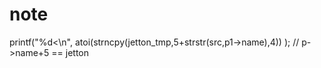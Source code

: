 # note


printf("%d<\n",   atoi(strncpy(jetton_tmp,5+strstr(src,p1->name),4))  );  // p->name+5 == jetton 
